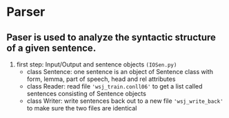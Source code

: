# Parser
## Paser is used to analyze the syntactic structure of a given sentence.

1. first step: Input/Output and sentence objects `(IOSen.py)`
	- class Sentence: one sentence is an object of Sentence class with form, lemma, part of speech, head and rel attributes
	- class Reader: read file `'wsj_train.conll06'` to get a list called sentences consisting of Sentence objects
	- class Writer: write sentences back out to a new file `'wsj_write_back'` to make sure the two files are identical